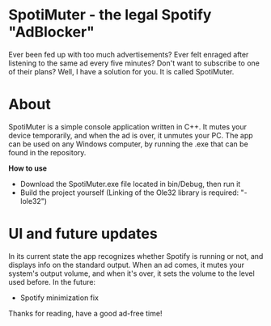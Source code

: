 # SpotiMuter - the legal Spotify "AdBlocker"
Ever been fed up with too much advertisements? Ever felt enraged after listening to the same ad every five minutes? Don't want to subscribe to one of their plans?
Well, I have a solution for you. It is called SpotiMuter.

# About
SpotiMuter is a simple console application written in C++. It mutes your device temporarily, and when the ad is over, it unmutes your PC.
The app can be used on any Windows computer, by running the .exe that can be found in the repository.

**How to use**
- Download the SpotiMuter.exe file located in bin/Debug, then run it
- Build the project yourself (Linking of the Ole32 library is required: "-lole32")

# UI and future updates
In its current state the app recognizes whether Spotify is running or not, and displays info on the standard output. When an ad comes, it mutes your system's output volume, and when it's over, it sets the volume to the level used before.
In the future:
- Spotify minimization fix

Thanks for reading, have a good ad-free time!
